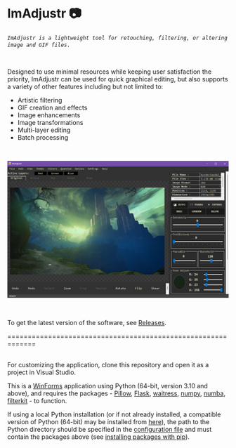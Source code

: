 ﻿# ImAdjustr 📷

<pre><code><i>ImAdjustr is a lightweight tool for retouching, filtering, or altering image and GIF files.</i></code></pre><br>

Designed to use minimal resources while keeping user satisfaction the priority, ImAdjustr can be used for quick graphical editing, but also supports a variety of other features including but not limited to:  
- Artistic filtering
- GIF creation and effects
- Image enhancements
- Image transformations
- Multi-layer editing
- Batch processing
<br>

![ImAdjustr](https://github.com/mfarhanz/ImAdjustr/blob/main/Assets/preview.png)  

<br>

To get the latest version of the software, see [Releases](https://github.com/mfarhanz/ImAdjustr/releases).  


=============================================================
<br>
<br>

For customizing the application, clone this repository and open it as a project in Visual Studio.

This is a [WinForms](https://learn.microsoft.com/en-us/dotnet/desktop/winforms/?view=netdesktop-8.0) application using Python (64-bit, version 3.10 and above), and requires the packages - [Pillow](https://pypi.org/project/pillow/), [Flask](https://pypi.org/project/Flask/), [waitress](https://pypi.org/project/waitress/), [numpy](https://pypi.org/project/numpy/), [numba](https://pypi.org/project/numba/), [filterkit](https://pypi.org/project/filterkit/) - to function.  

If using a local Python installation (or if not already installed, a compatible version of Python (64-bit) may be installed from [here](https://www.python.org/downloads/release/python-3108/)), the path to the Python directory should be specified in the [configuration file](https://github.com/mfarhanz/ImAdjustr/blob/main/Config/App.xml) and must contain the packages above (see [installing packages with pip](https://packaging.python.org/en/latest/tutorials/installing-packages/)).  


